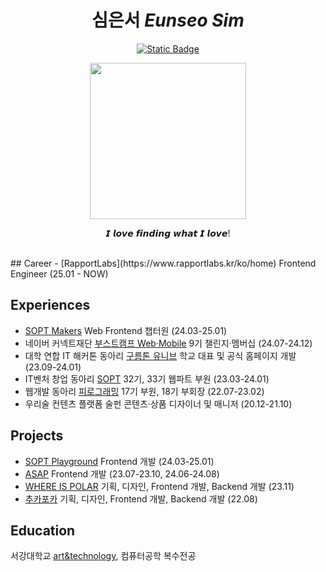 <div align='center'>
  
# 심은서 *Eunseo Sim*
<a href="https://love2luck.vercel.app/"><img alt="Static Badge" src="https://img.shields.io/badge/%EB%B0%A9%EB%AA%85%EB%A1%9D%EC%9D%84_%EB%82%A8%EA%B2%A8%EB%B3%B4%EC%84%B8%EC%9A%94-green?style=for-the-badge&logo=stackexchange&logoColor=%23fff"></a>

<img src='https://github.com/user-attachments/assets/7193db16-095e-4da8-a9b2-e8388ec59389' height='250'/>

𝙄 𝙡𝙤𝙫𝙚 𝙛𝙞𝙣𝙙𝙞𝙣𝙜 𝙬𝙝𝙖𝙩 𝙄 𝙡𝙤𝙫𝙚!

</div>

<br/>
## Career
- [RapportLabs](https://www.rapportlabs.kr/ko/home) Frontend Engineer (25.01 - NOW)

## Experiences
- [SOPT Makers](https://makers.sopt.org/) Web Frontend 챕터원 (24.03-25.01)
- 네이버 커넥트재단 [부스트캠프 Web·Mobile](https://boostcamp.connect.or.kr/program_wm.html) 9기 챌린지·멤버십 (24.07-24.12)
- 대학 연합 IT 해커톤 동아리 [구름톤 유니브](https://9oormthon.university/) 학교 대표 및 공식 홈페이지 개발 (23.09-24.01)
- IT벤처 창업 동아리 [SOPT](https://www.sopt.org/) 32기, 33기 웹파트 부원 (23.03-24.01)
- 웹개발 동아리 [피로그래밍](https://pirogramming.com/) 17기 부원, 18기 부회장 (22.07-23.02)
- 우리술 컨텐츠 플랫폼 술펀 콘텐츠·상품 디자이너 및 매니저 (20.12-21.10)

## Projects
- [SOPT Playground](https://playground.sopt.org/) Frontend 개발 (24.03-25.01)
- [ASAP](https://www.beginwithasap.com/) Frontend 개발 (23.07-23.10, 24.06-24.08)
- [WHERE IS POLAR](https://whereispolar.com) 기획, 디자인, Frontend 개발, Backend 개발 (23.11)
- [추카포카](https://github.com/Piro17-Project-Birthday/Piro17-Project-Birthday) 기획, 디자인, Frontend 개발, Backend 개발 (22.08)

## Education
서강대학교 [art&technology](https://creative.sogang.ac.kr/about/), 컴퓨터공학 복수전공
